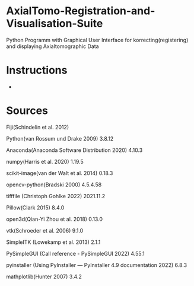# AxialTomo-Registration-and-Visualisation-Suite
Python Programm with Graphical User Interface for korrecting(registering) and displaying Axialtomographic Data 

# Instructions
-

# Sources

Fiji(Schindelin et al. 2012)

Python(van Rossum und Drake 2009)
3.8.12

Anaconda(Anaconda Software Distribution 2020)
4.10.3

numpy(Harris et al. 2020)
1.19.5

scikit-image(van der Walt et al. 2014)
0.18.3

opencv-python(Bradski 2000)
4.5.4.58

tifffile (Christoph Gohlke 2022)
2021.11.2

Pillow(Clark 2015)
8.4.0

open3d(Qian-Yi Zhou et al. 2018)
0.13.0

vtk(Schroeder et al. 2006)
9.1.0

SimpleITK (Lowekamp et al. 2013)
2.1.1

PySimpleGUI (Call reference - PySimpleGUI 2022)
4.55.1

pyinstaller (Using PyInstaller — PyInstaller 4.9 documentation 2022)
6.8.3

mathplotlib(Hunter 2007)
3.4.2
